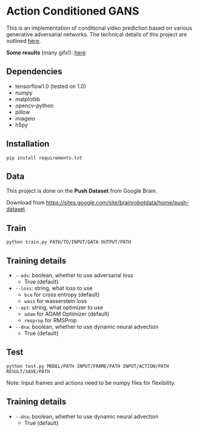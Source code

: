 # Action Conditioned GANS
This is an implementation of conditional video prediction based on various generative adversarial networks. The technical details of this project are outlined [here](https://github.com/yidingjiang/action_conditioned_GANs/blob/master/report/report.pdf).

**Some results** (many gifs!): [here](https://github.com/yidingjiang/Action_Conditioned_GAN_demo)

## Dependencies
* tensorflow1.0 (tested on 1.0)
* numpy
* matplotlib
* opencv-python
* pillow
* imageio
* h5py

## Installation

`pip install requirements.txt`

## Data

This project is done on the **Push Dataset** from Google Brain.

Download from https://sites.google.com/site/brainrobotdata/home/push-dataset

## Train

`python train.py PATH/TO/INPUT/DATA OUTPUT/PATH`

## Training details
* `--adv`: boolean, whether to use adversarial loss
  * True (default)
* `--loss`: string, what loss to use
  * `bce` for cross entropy (default)
  * `wass` for wasserstein loss
* `--opt`: string, what optimizer to use
  * `adam` for ADAM Optimizer (default)
  * `rmsprop` for RMSProp
* `--dna`: boolean, whether to use dynamic neural advection
  * True (default)

## Test

`python test.py MODEL/PATH INPUT/FRAME/PATH INPUT/ACTION/PATH RESULT/SAVE/PATH`

Note: Input frames and actions need to be numpy files for flexibility.

## Training details
* `--dna`: boolean, whether to use dynamic neural advection
  * True (default)
